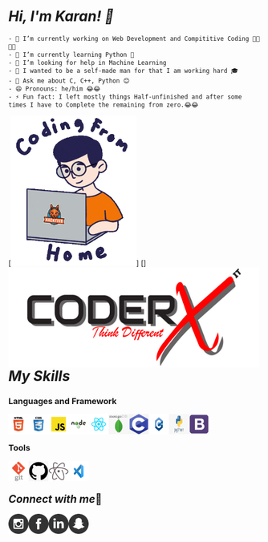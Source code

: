 # *Hi, I'm Karan! 👋*
    - 🔭 I’m currently working on Web Development and Compititive Coding 👨‍💻👨‍💻
    - 🌱 I’m currently learning Python 🐍
    - 🤔 I’m looking for help in Machine Learning
    - 🙌 I wanted to be a self-made man for that I am working hard 🎓
    - 💬 Ask me about C, C++, Python 😊
    - 😄 Pronouns: he/him 😂😂
    - ⚡ Fun fact: I left mostly things Half-unfinished and after some times I have to Complete the remaining from zero.😂😂

[<img src="/Coding image.gif" height='300' width='250'>]
[<img align="left" src="/CoderxImage.png" width='500' height='200'>]



# *My Skills*

### Languages and Framework
<img align="left" src="/HTML-5-01.png" width='40' height='40'>
<img align="left" src="/CSS-3-01.png" width='40' height='40'>
<img align="left" src="/JavaScript-01.png" width='40' height='40'>
<img align="left" src="/Node-JS-01.png" width='40' height='40'>
<img align="left" src="/React-01.png" width='40' height='40'>
<img align="left" src="/mongo.png" width='40' height='40'>
<img align="left" src="/c.png" width='40' height='40'>
<img align="left" src="/cppp.png" width='40' height='40'>
<img align="left" src="/python.png" width='40' height='40'>
<img align="left" src="/bootstrap.png" width='40' height='40'>

<br/>
<br/>

### Tools
<img align="left" src="/git.png" width='40' height='40'>
<img align="left" src="/github.png" width='40' height='40'>
<img align="left" src="/atom.png" width='40' height='40'>
<img align="left" src="/vs.jpg" width='40' height='40'>
<br/>
<br/>

## *Connect with me*🔗
    
[<img align="left" src="/instagram.png" width='40' height='40'>](https://www.instagram.com/its_karanshx/)
[<img align="left" src="/facebook.png" width='40' height='40'>](https://www.facebook.com/Karansh99)
[<img align="left" src="/linkdin.png" width='40' height='40'>](https://www.linkedin.com/in/karan-sharma-23574a1b9/)
[<img align="left" src="/snapchat.png" width='40' height='40'>](https://accounts.snapchat.com/accounts/snapcodes)
